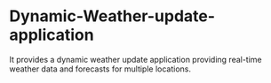 # Dynamic-Weather-update-application
 It provides a dynamic weather update application providing real-time weather data and forecasts for multiple locations.
